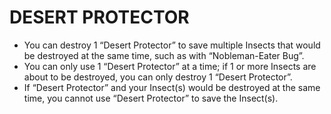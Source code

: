 # DESERT PROTECTOR

*   You can destroy 1 “Desert Protector” to save multiple Insects that would be destroyed at the same time, such as with “Nobleman-Eater Bug”.
*   You can only use 1 “Desert Protector” at a time; if 1 or more Insects are about to be destroyed, you can only destroy 1 “Desert Protector”.
*   If “Desert Protector” and your Insect(s) would be destroyed at the same time, you cannot use “Desert Protector” to save the Insect(s).
